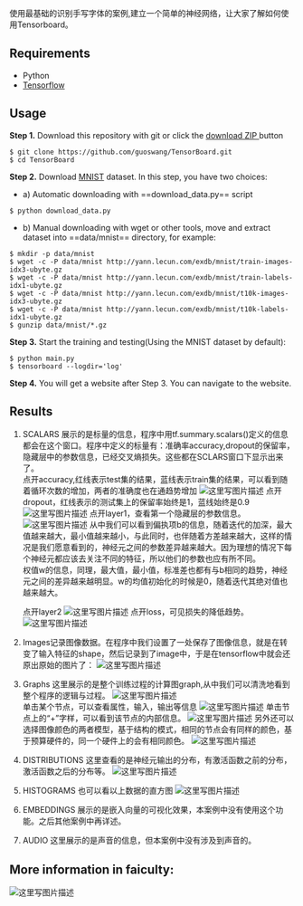 使用最基础的识别手写字体的案例,建立一个简单的神经网络，让大家了解如何使用Tensorboard。
## Requirements
- Python
- [Tensorflow](https://github.com/tensorflow/tensorflow)
## Usage
**Step 1.** Download this repository with git or click the [download ZIP ](https://github.com/guoswang/TensorBoard/archive/master.zip)button

```
$ git clone https://github.com/guoswang/TensorBoard.git
$ cd TensorBoard
```
**Step 2.** Download [MNIST](http://yann.lecun.com/exdb/mnist/) dataset. In this step, you have two choices:  
- a) Automatic downloading with  ==download_data.py== script

```
$ python download_data.py  
```
- b) Manual downloading with wget or other tools, move and extract dataset into ==data/mnist== directory, for example:

```
$ mkdir -p data/mnist
$ wget -c -P data/mnist http://yann.lecun.com/exdb/mnist/train-images-idx3-ubyte.gz
$ wget -c -P data/mnist http://yann.lecun.com/exdb/mnist/train-labels-idx1-ubyte.gz
$ wget -c -P data/mnist http://yann.lecun.com/exdb/mnist/t10k-images-idx3-ubyte.gz
$ wget -c -P data/mnist http://yann.lecun.com/exdb/mnist/t10k-labels-idx1-ubyte.gz
$ gunzip data/mnist/*.gz
```
**Step 3.** Start the training and testing(Using the MNIST dataset by default):

```
$ python main.py
$ tensorboard --logdir='log'
```
**Step 4.** You will get a website after Step 3. You can navigate to the website.
## Results
1. SCALARS
展示的是标量的信息，程序中用tf.summary.scalars()定义的信息都会在这个窗口。程序中定义的标量有：准确率accuracy,dropout的保留率，隐藏层中的参数信息，已经交叉熵损失。这些都在SCLARS窗口下显示出来了。  
点开accuracy,红线表示test集的结果，蓝线表示train集的结果，可以看到随着循环次数的增加，两者的准确度也在通趋势增加
![这里写图片描述](http://img.blog.csdn.net/20180122100335577)
点开dropout，红线表示的测试集上的保留率始终是1，蓝线始终是0.9  
![这里写图片描述](http://img.blog.csdn.net/20180122100613016)
点开layer1，查看第一个隐藏层的参数信息。 
![这里写图片描述](http://img.blog.csdn.net/20180122100802424)
从中我们可以看到偏执项b的信息，随着迭代的加深，最大值越来越大，最小值越来越小，与此同时，也伴随着方差越来越大，这样的情况是我们愿意看到的，神经元之间的参数差异越来越大。因为理想的情况下每个神经元都应该去关注不同的特征，所以他们的参数也应有所不同。     
权值w的信息，同理，最大值，最小值，标准差也都有与b相同的趋势，神经元之间的差异越来越明显。w的均值初始化的时候是0，随着迭代其绝对值也越来越大。  

   点开layer2
![这里写图片描述](http://img.blog.csdn.net/20180122100943794)
点开loss，可见损失的降低趋势。
![这里写图片描述](http://img.blog.csdn.net/20180122101408907)  
2. Images记录图像数据。在程序中我们设置了一处保存了图像信息，就是在转变了输入特征的shape，然后记录到了image中，于是在tensorflow中就会还原出原始的图片了：
![这里写图片描述](http://img.blog.csdn.net/20180122103113002)
3. Graphs 这里展示的是整个训练过程的计算图graph,从中我们可以清洗地看到整个程序的逻辑与过程。 
![这里写图片描述](http://img.blog.csdn.net/20180122103012692)  
单击某个节点，可以查看属性，输入，输出等信息 
![这里写图片描述](http://img.blog.csdn.net/20180122103516703)
单击节点上的“+”字样，可以看到该节点的内部信息。 
![这里写图片描述](http://img.blog.csdn.net/20180122103541524)
另外还可以选择图像颜色的两者模型，基于结构的模式，相同的节点会有同样的颜色，基于预算硬件的，同一个硬件上的会有相同颜色。 
![这里写图片描述](http://img.blog.csdn.net/20180122103810888)
4. DISTRIBUTIONS 
这里查看的是神经元输出的分布，有激活函数之前的分布，激活函数之后的分布等。
![这里写图片描述](http://img.blog.csdn.net/20180122104002479)
5. HISTOGRAMS 
也可以看以上数据的直方图 
![这里写图片描述](http://img.blog.csdn.net/20180122104155813)
6. EMBEDDINGS
展示的是嵌入向量的可视化效果，本案例中没有使用这个功能。之后其他案例中再详述。
7. AUDIO
这里展示的是声音的信息，但本案例中没有涉及到声音的。
## More information in faiculty:
![这里写图片描述](http://img.blog.csdn.net/20180122102309282)
